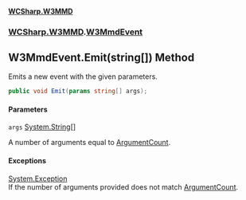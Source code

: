 #### [WCSharp.W3MMD](README.md 'README')
### [WCSharp.W3MMD](WCSharp.W3MMD.md 'WCSharp.W3MMD').[W3MmdEvent](WCSharp.W3MMD.W3MmdEvent.md 'WCSharp.W3MMD.W3MmdEvent')

## W3MmdEvent.Emit(string[]) Method

Emits a new event with the given parameters.

```csharp
public void Emit(params string[] args);
```
#### Parameters

<a name='WCSharp.W3MMD.W3MmdEvent.Emit(string[]).args'></a>

`args` [System.String](https://docs.microsoft.com/en-us/dotnet/api/System.String 'System.String')[[]](https://docs.microsoft.com/en-us/dotnet/api/System.Array 'System.Array')

A number of arguments equal to [ArgumentCount](WCSharp.W3MMD.W3MmdEvent.ArgumentCount.md 'WCSharp.W3MMD.W3MmdEvent.ArgumentCount').

#### Exceptions

[System.Exception](https://docs.microsoft.com/en-us/dotnet/api/System.Exception 'System.Exception')  
If the number of arguments provided does not match [ArgumentCount](WCSharp.W3MMD.W3MmdEvent.ArgumentCount.md 'WCSharp.W3MMD.W3MmdEvent.ArgumentCount').